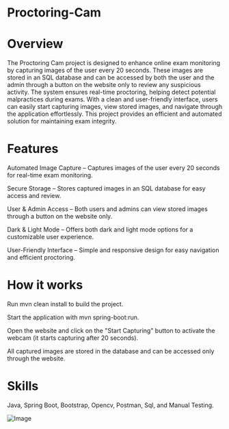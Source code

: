 
# Proctoring-Cam

# Overview

The Proctoring Cam project is designed to enhance online exam monitoring by capturing images of the user every 20 seconds. These images are stored in an SQL database and can be accessed by both the user and the admin through a button on the website only to review any suspicious activity. The system ensures real-time proctoring, helping detect potential malpractices during exams. With a clean and user-friendly interface, users can easily start capturing images, view stored images, and navigate through the application effortlessly. This project provides an efficient and automated solution for maintaining exam integrity.
 

# Features 

Automated Image Capture – Captures images of the user every 20 seconds for real-time exam monitoring. 

Secure Storage – Stores captured images in an SQL database for easy access and review.

User & Admin Access – Both users and admins can view stored images through a button on the website only.

Dark & Light Mode – Offers both dark and light mode options for a customizable user experience.

User-Friendly Interface – Simple and responsive design for easy navigation and efficient proctoring.

# How it works

Run mvn clean install to build the project.

Start the application with mvn spring-boot:run.

Open the website and click on the "Start Capturing" button to activate the webcam (it starts capturing after 20 seconds).

All captured images are stored in the database and can be accessed only through the website.

# Skills 

Java, Spring Boot, Bootstrap, Opencv, Postman, Sql, and Manual Testing.

![Image](https://github.com/user-attachments/assets/ca475823-a08a-46a3-871d-f40bd6d35fd2)
